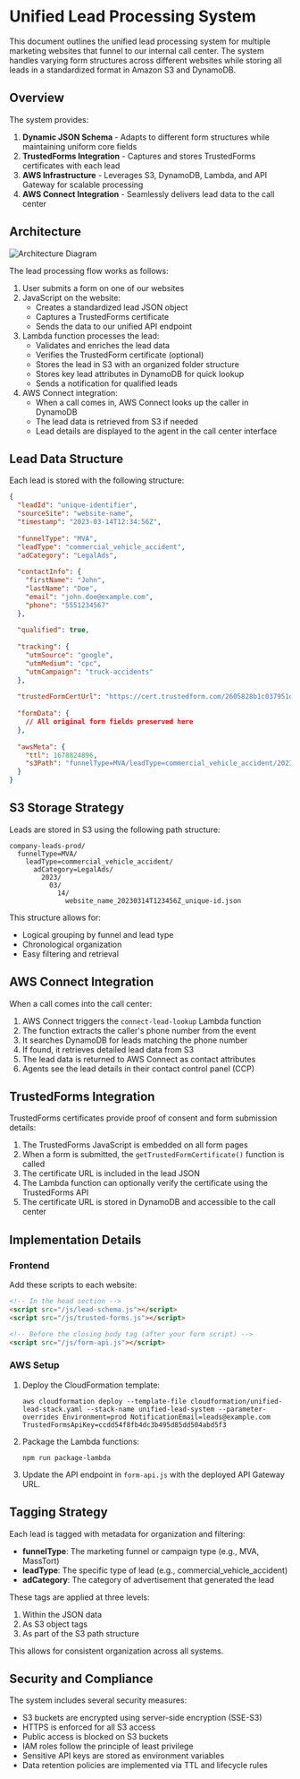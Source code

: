 # Unified Lead Processing System

This document outlines the unified lead processing system for multiple marketing websites that funnel to our internal call center. The system handles varying form structures across different websites while storing all leads in a standardized format in Amazon S3 and DynamoDB.

## Overview

The system provides:

1. **Dynamic JSON Schema** - Adapts to different form structures while maintaining uniform core fields
2. **TrustedForms Integration** - Captures and stores TrustedForms certificates with each lead
3. **AWS Infrastructure** - Leverages S3, DynamoDB, Lambda, and API Gateway for scalable processing
4. **AWS Connect Integration** - Seamlessly delivers lead data to the call center

## Architecture

![Architecture Diagram](https://placeholder-for-architecture-diagram.png)

The lead processing flow works as follows:

1. User submits a form on one of our websites
2. JavaScript on the website:
   - Creates a standardized lead JSON object
   - Captures a TrustedForms certificate
   - Sends the data to our unified API endpoint
3. Lambda function processes the lead:
   - Validates and enriches the lead data
   - Verifies the TrustedForm certificate (optional)
   - Stores the lead in S3 with an organized folder structure
   - Stores key lead attributes in DynamoDB for quick lookup
   - Sends a notification for qualified leads
4. AWS Connect integration:
   - When a call comes in, AWS Connect looks up the caller in DynamoDB
   - The lead data is retrieved from S3 if needed
   - Lead details are displayed to the agent in the call center interface

## Lead Data Structure

Each lead is stored with the following structure:

```json
{
  "leadId": "unique-identifier",
  "sourceSite": "website-name",
  "timestamp": "2023-03-14T12:34:56Z",
  
  "funnelType": "MVA",
  "leadType": "commercial_vehicle_accident",
  "adCategory": "LegalAds",
  
  "contactInfo": {
    "firstName": "John",
    "lastName": "Doe",
    "email": "john.doe@example.com",
    "phone": "5551234567"
  },
  
  "qualified": true,
  
  "tracking": {
    "utmSource": "google",
    "utmMedium": "cpc",
    "utmCampaign": "truck-accidents"
  },
  
  "trustedFormCertUrl": "https://cert.trustedform.com/2605828b1c037951db4f15e61bb0be3f969454d3",
  
  "formData": {
    // All original form fields preserved here
  },
  
  "awsMeta": {
    "ttl": 1678824896,
    "s3Path": "funnelType=MVA/leadType=commercial_vehicle_accident/2023/03/14/website_name_20230314T123456Z_unique-id.json"
  }
}
```

## S3 Storage Strategy

Leads are stored in S3 using the following path structure:

```
company-leads-prod/
  funnelType=MVA/
    leadType=commercial_vehicle_accident/
      adCategory=LegalAds/
        2023/
          03/
            14/
              website_name_20230314T123456Z_unique-id.json
```

This structure allows for:
- Logical grouping by funnel and lead type
- Chronological organization
- Easy filtering and retrieval

## AWS Connect Integration

When a call comes into the call center:

1. AWS Connect triggers the `connect-lead-lookup` Lambda function
2. The function extracts the caller's phone number from the event
3. It searches DynamoDB for leads matching the phone number
4. If found, it retrieves detailed lead data from S3
5. The lead data is returned to AWS Connect as contact attributes
6. Agents see the lead details in their contact control panel (CCP)

## TrustedForms Integration

TrustedForms certificates provide proof of consent and form submission details:

1. The TrustedForms JavaScript is embedded on all form pages
2. When a form is submitted, the `getTrustedFormCertificate()` function is called
3. The certificate URL is included in the lead JSON
4. The Lambda function can optionally verify the certificate using the TrustedForms API
5. The certificate URL is stored in DynamoDB and accessible to the call center

## Implementation Details

### Frontend

Add these scripts to each website:

```html
<!-- In the head section -->
<script src="/js/lead-schema.js"></script>
<script src="/js/trusted-forms.js"></script>

<!-- Before the closing body tag (after your form script) -->
<script src="/js/form-api.js"></script>
```

### AWS Setup

1. Deploy the CloudFormation template:
   ```
   aws cloudformation deploy --template-file cloudformation/unified-lead-stack.yaml --stack-name unified-lead-system --parameter-overrides Environment=prod NotificationEmail=leads@example.com TrustedFormsApiKey=ccdd54f8fb4dc3b495d85dd504abd5f3
   ```

2. Package the Lambda functions:
   ```
   npm run package-lambda
   ```

3. Update the API endpoint in `form-api.js` with the deployed API Gateway URL.

## Tagging Strategy

Each lead is tagged with metadata for organization and filtering:

- **funnelType**: The marketing funnel or campaign type (e.g., MVA, MassTort)
- **leadType**: The specific type of lead (e.g., commercial_vehicle_accident)
- **adCategory**: The category of advertisement that generated the lead

These tags are applied at three levels:
1. Within the JSON data
2. As S3 object tags
3. As part of the S3 path structure

This allows for consistent organization across all systems.

## Security and Compliance

The system includes several security measures:

- S3 buckets are encrypted using server-side encryption (SSE-S3)
- HTTPS is enforced for all S3 access
- Public access is blocked on S3 buckets
- IAM roles follow the principle of least privilege
- Sensitive API keys are stored as environment variables
- Data retention policies are implemented via TTL and lifecycle rules